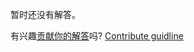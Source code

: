 
暂时还没有解答。

有兴趣[贡献你的解答](https://github.com/BFEdev/BFE.dev-solutions/blob/main/problem/virtual-dom-iv-jsx-1_zh.md)吗? [Contribute guidline](https://github.com/BFEdev/BFE.dev-solutions#how-to-contribute)
